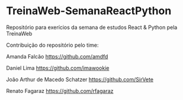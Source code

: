 # TreinaWeb-SemanaReactPython
Repositório para exerícios da semana de estudos React &amp; Python pela TreinaWeb

Contribuição do repositório pelo time:

Amanda Falcão https://github.com/amdfd

Daniel Lima https://github.com/imawookie

João Arthur de Macedo Schatzer https://github.com/SirVete

Renato Fagaraz https://github.com/rfagaraz
